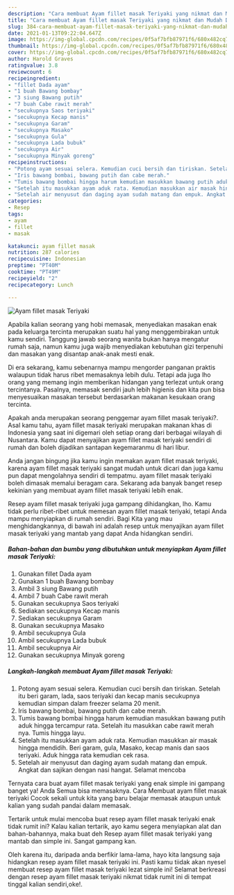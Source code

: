 ```yaml
---
description: "Cara membuat Ayam fillet masak Teriyaki yang nikmat dan Mudah Dibuat"
title: "Cara membuat Ayam fillet masak Teriyaki yang nikmat dan Mudah Dibuat"
slug: 384-cara-membuat-ayam-fillet-masak-teriyaki-yang-nikmat-dan-mudah-dibuat
date: 2021-01-13T09:22:04.647Z
image: https://img-global.cpcdn.com/recipes/0f5af7bfb87971f6/680x482cq70/ayam-fillet-masak-teriyaki-foto-resep-utama.jpg
thumbnail: https://img-global.cpcdn.com/recipes/0f5af7bfb87971f6/680x482cq70/ayam-fillet-masak-teriyaki-foto-resep-utama.jpg
cover: https://img-global.cpcdn.com/recipes/0f5af7bfb87971f6/680x482cq70/ayam-fillet-masak-teriyaki-foto-resep-utama.jpg
author: Harold Graves
ratingvalue: 3.8
reviewcount: 6
recipeingredient:
- "fillet Dada ayam"
- "1 buah Bawang bombay"
- "3 siung Bawang putih"
- "7 buah Cabe rawit merah"
- "secukupnya Saos teriyaki"
- "secukupnya Kecap manis"
- "secukupnya Garam"
- "secukupnya Masako"
- "secukupnya Gula"
- "secukupnya Lada bubuk"
- "secukupnya Air"
- "secukupnya Minyak goreng"
recipeinstructions:
- "Potong ayam sesuai selera. Kemudian cuci bersih dan tiriskan. Setelah itu beri garam, lada, saos teriyaki dan kecap manis secukupnya kemudian simpan dalam freezer selama 20 menit."
- "Iris bawang bombai, bawang putih dan cabe merah."
- "Tumis bawang bombai hingga harum kemudian masukkan bawang putih aduk hingga tercampur rata. Setelah itu masukkan cabe rawit merah nya. Tumis hingga layu."
- "Setelah itu masukkan ayam aduk rata. Kemudian masukkan air masak hingga mendidih. Beri garam, gula, Masako, kecap manis dan saos teriyaki. Aduk hingga rata kemudian cek rasa."
- "Setelah air menyusut dan daging ayam sudah matang dan empuk. Angkat dan sajikan dengan nasi hangat. Selamat mencoba"
categories:
- Resep
tags:
- ayam
- fillet
- masak

katakunci: ayam fillet masak 
nutrition: 287 calories
recipecuisine: Indonesian
preptime: "PT40M"
cooktime: "PT49M"
recipeyield: "2"
recipecategory: Lunch

---
```



![Ayam fillet masak Teriyaki](https://img-global.cpcdn.com/recipes/0f5af7bfb87971f6/680x482cq70/ayam-fillet-masak-teriyaki-foto-resep-utama.jpg)

Apabila kalian seorang yang hobi memasak, menyediakan masakan enak pada keluarga tercinta merupakan suatu hal yang menggembirakan untuk kamu sendiri. Tanggung jawab seorang  wanita bukan hanya mengatur rumah saja, namun kamu juga wajib menyediakan kebutuhan gizi terpenuhi dan masakan yang disantap anak-anak mesti enak.

Di era  sekarang, kamu sebenarnya mampu mengorder panganan praktis walaupun tidak harus ribet memasaknya lebih dulu. Tetapi ada juga lho orang yang memang ingin memberikan hidangan yang terlezat untuk orang tercintanya. Pasalnya, memasak sendiri jauh lebih higienis dan kita pun bisa menyesuaikan masakan tersebut berdasarkan makanan kesukaan orang tercinta. 



Apakah anda merupakan seorang penggemar ayam fillet masak teriyaki?. Asal kamu tahu, ayam fillet masak teriyaki merupakan makanan khas di Indonesia yang saat ini digemari oleh setiap orang dari berbagai wilayah di Nusantara. Kamu dapat menyajikan ayam fillet masak teriyaki sendiri di rumah dan boleh dijadikan santapan kegemaranmu di hari libur.

Anda jangan bingung jika kamu ingin memakan ayam fillet masak teriyaki, karena ayam fillet masak teriyaki sangat mudah untuk dicari dan juga kamu pun dapat mengolahnya sendiri di tempatmu. ayam fillet masak teriyaki boleh dimasak memalui beragam cara. Sekarang ada banyak banget resep kekinian yang membuat ayam fillet masak teriyaki lebih enak.

Resep ayam fillet masak teriyaki juga gampang dihidangkan, lho. Kamu tidak perlu ribet-ribet untuk memesan ayam fillet masak teriyaki, tetapi Anda mampu menyiapkan di rumah sendiri. Bagi Kita yang mau menghidangkannya, di bawah ini adalah resep untuk menyajikan ayam fillet masak teriyaki yang mantab yang dapat Anda hidangkan sendiri.

<!--inarticleads1-->

##### Bahan-bahan dan bumbu yang dibutuhkan untuk menyiapkan Ayam fillet masak Teriyaki:

1. Gunakan fillet Dada ayam
1. Gunakan 1 buah Bawang bombay
1. Ambil 3 siung Bawang putih
1. Ambil 7 buah Cabe rawit merah
1. Gunakan secukupnya Saos teriyaki
1. Sediakan secukupnya Kecap manis
1. Sediakan secukupnya Garam
1. Gunakan secukupnya Masako
1. Ambil secukupnya Gula
1. Ambil secukupnya Lada bubuk
1. Ambil secukupnya Air
1. Gunakan secukupnya Minyak goreng




<!--inarticleads2-->

##### Langkah-langkah membuat Ayam fillet masak Teriyaki:

1. Potong ayam sesuai selera. Kemudian cuci bersih dan tiriskan. Setelah itu beri garam, lada, saos teriyaki dan kecap manis secukupnya kemudian simpan dalam freezer selama 20 menit.
1. Iris bawang bombai, bawang putih dan cabe merah.
1. Tumis bawang bombai hingga harum kemudian masukkan bawang putih aduk hingga tercampur rata. Setelah itu masukkan cabe rawit merah nya. Tumis hingga layu.
1. Setelah itu masukkan ayam aduk rata. Kemudian masukkan air masak hingga mendidih. Beri garam, gula, Masako, kecap manis dan saos teriyaki. Aduk hingga rata kemudian cek rasa.
1. Setelah air menyusut dan daging ayam sudah matang dan empuk. Angkat dan sajikan dengan nasi hangat. Selamat mencoba




Ternyata cara buat ayam fillet masak teriyaki yang enak simple ini gampang banget ya! Anda Semua bisa memasaknya. Cara Membuat ayam fillet masak teriyaki Cocok sekali untuk kita yang baru belajar memasak ataupun untuk kalian yang sudah pandai dalam memasak.

Tertarik untuk mulai mencoba buat resep ayam fillet masak teriyaki enak tidak rumit ini? Kalau kalian tertarik, ayo kamu segera menyiapkan alat dan bahan-bahannya, maka buat deh Resep ayam fillet masak teriyaki yang mantab dan simple ini. Sangat gampang kan. 

Oleh karena itu, daripada anda berfikir lama-lama, hayo kita langsung saja hidangkan resep ayam fillet masak teriyaki ini. Pasti kamu tiidak akan nyesel membuat resep ayam fillet masak teriyaki lezat simple ini! Selamat berkreasi dengan resep ayam fillet masak teriyaki nikmat tidak rumit ini di tempat tinggal kalian sendiri,oke!.

